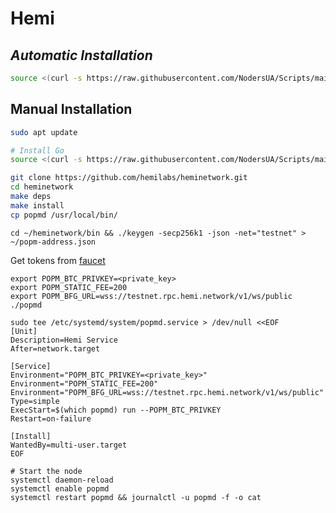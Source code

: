 # Hemi

## _**Automatic Installation**_

```bash
source <(curl -s https://raw.githubusercontent.com/NodersUA/Scripts/main/hemi)
```

## **Manual Installation**

```bash
sudo apt update
```

```bash
# Install Go
source <(curl -s https://raw.githubusercontent.com/NodersUA/Scripts/main/system/go)
```

```bash
git clone https://github.com/hemilabs/heminetwork.git
cd heminetwork
make deps
make install
cp popmd /usr/local/bin/
```

```
cd ~/heminetwork/bin && ./keygen -secp256k1 -json -net="testnet" > ~/popm-address.json
```

Get tokens from [faucet](https://coinfaucet.eu/en/btc-testnet/)

```
export POPM_BTC_PRIVKEY=<private_key>
export POPM_STATIC_FEE=200
export POPM_BFG_URL=wss://testnet.rpc.hemi.network/v1/ws/public
./popmd
```

```
sudo tee /etc/systemd/system/popmd.service > /dev/null <<EOF
[Unit]
Description=Hemi Service
After=network.target

[Service]
Environment="POPM_BTC_PRIVKEY=<private_key>"
Environment="POPM_STATIC_FEE=200"
Environment="POPM_BFG_URL=wss://testnet.rpc.hemi.network/v1/ws/public"
Type=simple
ExecStart=$(which popmd) run --POPM_BTC_PRIVKEY 
Restart=on-failure

[Install]
WantedBy=multi-user.target
EOF
```

```
# Start the node
systemctl daemon-reload
systemctl enable popmd
systemctl restart popmd && journalctl -u popmd -f -o cat
```
